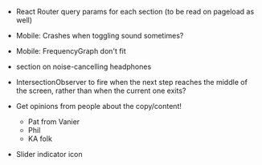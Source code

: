 * React Router query params for each section (to be read on pageload as well)
* Mobile: Crashes when toggling sound sometimes?
* Mobile: FrequencyGraph don't fit

* section on noise-cancelling headphones

* IntersectionObserver to fire when the next step reaches the middle of the screen, rather than when the current one exits?

* Get opinions from people about the copy/content!

  * Pat from Vanier
  * Phil
  * KA folk

* Slider indicator icon
